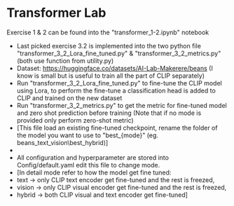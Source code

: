 # Transformer Lab

Exercise 1 & 2 can be found into the "transformer_1-2.ipynb" notebook

* Last picked exercise 3.2 is implemented into the two python file "transformer_3_2_Lora_fine_tuned.py" & "transformer_3_2_metrics.py" (both use function from utility.py)
* Dataset: https://huggingface.co/datasets/AI-Lab-Makerere/beans (I know is small but is useful to train all the part of CLIP separately)
* Run "transformer_3_2_Lora_fine_tuned.py" to fine-tune the CLIP model using Lora, to perform the fine-tune a classification head is added to CLIP and trained on the new dataset
* Run "transformer_3_2_metrics.py" to get the metric for fine-tuned model and zero shot prediction before training (Note that if no mode is provided only perform zero-shot metric)
* [This file load an existing fine-tuned checkpoint, rename the folder of the model you want to use to "best_{mode}" (eg. beans_text_vision\best_hybrid)]
* 
* All configuration and hyperparameter are stored into Config/default.yaml edit this file to change mode.
* [In detail mode refer to how the model get fine tuned: 
* text -> only CLIP text encoder get fine-tuned and the rest is freezed, 
* vision -> only CLIP visual encoder get fine-tuned and the rest is freezed,
* hybrid -> both CLIP visual and text encoder get fine-tuned]
